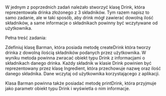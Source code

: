 W jednym z poprzednich zadań należało stworzyć klasę Drink, która reprezentowała drinka złożonego z 3 składników. Tym razem napisz to samo zadanie, ale w taki sposób, aby drink mógł zawierać dowolną ilość składników, a same informacje o składnikach powinny być wczytywane od użytkownika.

Pełna treść zadania:

Zdefiniuj klasę Barman, która posiada metodę createDrink która tworzy drinka z dowolną ilością składników podanych przez użytkownika. W wyniku metoda powinna zwracać obiekt typu Drink z informacjami o składnikach danego drinka. Każdy składnik w klasie Drink powinien być reprezentowany przez klasę Ingredient, która przechowuje nazwę oraz ilość danego składnika. Dane wczytaj od użytkownika korzystającego z aplikacji.

Klasa Barman powinna także posiadać metodę printDrink, która przyjmuje jako parametr obiekt typu Drink i wyświetla o nim informacje.

